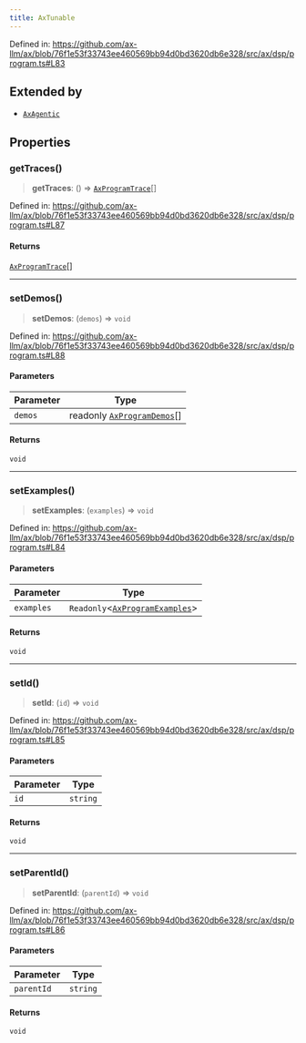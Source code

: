 ```yaml
---
title: AxTunable
---
```


Defined in: https://github.com/ax-llm/ax/blob/76f1e53f33743ee460569bb94d0bd3620db6e328/src/ax/dsp/program.ts#L83

## Extended by

- [`AxAgentic`](/api/#03-apidocs/interfaceaxagentic)

## Properties

<a id="getTraces"></a>

### getTraces()

> **getTraces**: () => [`AxProgramTrace`](/api/#03-apidocs/typealiasaxprogramtrace)[]

Defined in: https://github.com/ax-llm/ax/blob/76f1e53f33743ee460569bb94d0bd3620db6e328/src/ax/dsp/program.ts#L87

#### Returns

[`AxProgramTrace`](/api/#03-apidocs/typealiasaxprogramtrace)[]

***

<a id="setDemos"></a>

### setDemos()

> **setDemos**: (`demos`) => `void`

Defined in: https://github.com/ax-llm/ax/blob/76f1e53f33743ee460569bb94d0bd3620db6e328/src/ax/dsp/program.ts#L88

#### Parameters

| Parameter | Type |
| ------ | ------ |
| `demos` | readonly [`AxProgramDemos`](/api/#03-apidocs/typealiasaxprogramdemos)[] |

#### Returns

`void`

***

<a id="setExamples"></a>

### setExamples()

> **setExamples**: (`examples`) => `void`

Defined in: https://github.com/ax-llm/ax/blob/76f1e53f33743ee460569bb94d0bd3620db6e328/src/ax/dsp/program.ts#L84

#### Parameters

| Parameter | Type |
| ------ | ------ |
| `examples` | `Readonly`\<[`AxProgramExamples`](/api/#03-apidocs/typealiasaxprogramexamples)\> |

#### Returns

`void`

***

<a id="setId"></a>

### setId()

> **setId**: (`id`) => `void`

Defined in: https://github.com/ax-llm/ax/blob/76f1e53f33743ee460569bb94d0bd3620db6e328/src/ax/dsp/program.ts#L85

#### Parameters

| Parameter | Type |
| ------ | ------ |
| `id` | `string` |

#### Returns

`void`

***

<a id="setParentId"></a>

### setParentId()

> **setParentId**: (`parentId`) => `void`

Defined in: https://github.com/ax-llm/ax/blob/76f1e53f33743ee460569bb94d0bd3620db6e328/src/ax/dsp/program.ts#L86

#### Parameters

| Parameter | Type |
| ------ | ------ |
| `parentId` | `string` |

#### Returns

`void`

